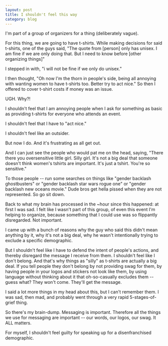 ```yaml
---
layout: post
title: I shouldn't feel this way
category: blog
---
```

I'm part of a group of organizers for a thing (deliberately vague).

For this thing, we are going to have t-shirts. While making decisions for said t-shirts, one of the guys said, "The quote from [person] only has unisex. I am fine if we are only doing that. But I need to know before [other organizing things]"

I stepped in with, "i will not be fine if we only do unisex."

I then thought, "Oh now I'm the thorn in people's side, being all annoying with wanting women to have t-shirts too. Better try to act nice." So then I offered to cover t-shirt costs if money was an issue.

UGH. Why?!

I shouldn't feel that I am annoying people when I ask for something as basic as providing t-shirts for everyone who attends an event.

I shouldn't feel that I have to "act nice."

I shouldn't feel like an outsider.

But now I do. And it's frustrating as all get out.

And I can just see the people who would pat me on the head, saying, "There there you oversensitive little girl. Silly girl. It's not a big deal that someone doesn't think women's tshirts are important. It's just a tshirt. You're so sensitive."

To those people -- run some searches on things like "gender backlash ghostbusters" or "gender backlash star wars rogue one" or "gender backlash new oceans movie." Dude bros get hella pissed when they are not represented. So go sit down.

Back to what my brain has processed in the ~hour since this happened: at first I was sad. I felt like I wasn't part of this group, of even this event I'm helping to organize, because something that I could use was so flippantly disregarded. Not important.

I came up with a bunch of reasons why the guy who said this didn't mean anything by it, why it's not a big deal, why he wasn't intentionally trying to exclude a specific demographic.

But I shouldn't feel like I have to defend the intent of people's actions, and thereby disregard the message I receive from them. I shouldn't feel like I don't belong. And that's why things as "silly" as t-shirts are actually a big deal. If you tell people they don't belong by not providing swag for them, by having people in your logos and stickers not look like them, by using language without thinking about it that oh-so-casually excludes them -- guess what? They won't come. They'll get the message.

I said a lot more things in my head about this, but I can't remember them. I was sad, then mad, and probably went through a very rapid 5-stages-of-grief thing.

So there's my brain-dump. Messaging is important. Therefore all the things we use for messaging are important -- our words, our logos, our swag. It ALL matters.

For myself, I shouldn't feel guilty for speaking up for a disenfranchised demographic.

